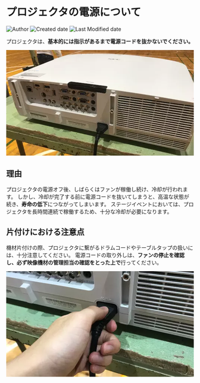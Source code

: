# プロジェクタの電源について

![Author](https://img.shields.io/badge/Author-aKuad-brightgreen)
![Created date](https://img.shields.io/badge/Created-2022%2F08%2F28-blue)
![Last Modified date](https://img.shields.io/badge/Last%20Modified-2022%2F11%2F20-blue)

プロジェクタは、**基本的には指示があるまで電源コードを抜かないでください。**

![Projector](./projector-off_media/projector.webp)

## 理由

プロジェクタの電源オフ後、しばらくはファンが稼働し続け、冷却が行われます。
しかし、冷却が完了する前に電源コードを抜いてしまうと、高温な状態が続き、**寿命の低下**につながってしまいます。
ステージイベントにおいては、プロジェクタを長時間連続で稼働するため、十分な冷却が必要になります。

## 片付けにおける注意点

機材片付けの際、プロジェクタに繋がるドラムコードやテーブルタップの扱いには、十分注意してください。
電源コードの取り外しは、**ファンの停止を確認し、必ず映像機材の管理担当の確認をとった上で**行ってください。

![Projector unplug](./projector-off_media/projector-unplug.webp)
